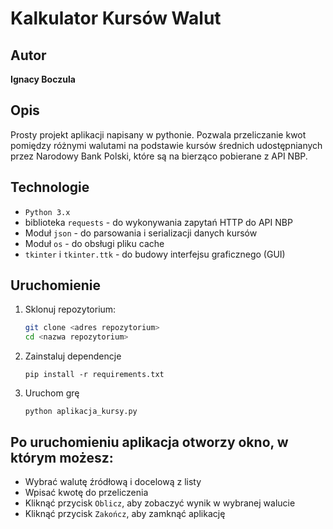 # Kalkulator Kursów Walut

## Autor

**Ignacy Boczula**

## Opis
Prosty projekt aplikacji napisany w pythonie. Pozwala przeliczanie kwot pomiędzy różnymi walutami na podstawie kursów średnich udostępnianych przez Narodowy Bank Polski, które są na bierząco pobierane z API NBP. 

## Technologie
- `Python 3.x`
- biblioteka `requests` - do wykonywania zapytań HTTP do API NBP
- Moduł `json` - do parsowania i serializacji danych kursów
- Moduł `os` - do obsługi pliku cache
- `tkinter` i `tkinter.ttk` - do budowy interfejsu graficznego (GUI)

## Uruchomienie

1. Sklonuj repozytorium:
   
    ```sh
    git clone <adres repozytorium>
    cd <nazwa repozytorium>
    ```

2. Zainstaluj dependencje
    ```
    pip install -r requirements.txt
    ```

3. Uruchom grę
    ```
    python aplikacja_kursy.py
    ```
## Po uruchomieniu aplikacja otworzy okno, w którym możesz:
- Wybrać walutę źródłową i docelową z listy
- Wpisać kwotę do przeliczenia
- Kliknąć przycisk `Oblicz`, aby zobaczyć wynik w wybranej walucie
- Kliknąć przycisk `Zakończ`, aby zamknąć aplikację
